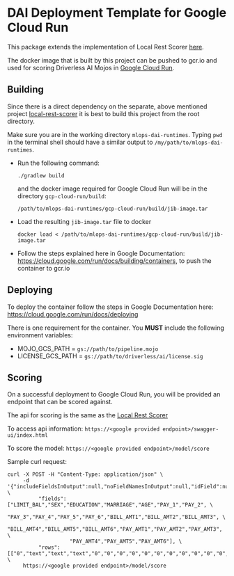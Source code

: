 # DAI Deployment Template for Google Cloud Run

This package extends the implementation of Local Rest Scorer [here](../local-rest-scorer).

The docker image that is built by this project can be pushed to gcr.io and used for scoring
Driverless AI Mojos in [Google Cloud Run](https://cloud.google.com/run). 

## Building

Since there is a direct dependency on the separate, above mentioned project [local-rest-scorer](../local-rest-scorer) 
it is best to build this project from the root directory.

Make sure you are in the working directory `mlops-dai-runtimes`. Typing `pwd` in the terminal
shell should have a similar output to `/my/path/to/mlops-dai-runtimes`.

* Run the following command: 
  ```shell script
  ./gradlew build
  ```
  and the docker image required for Google Cloud Run will be in the directory `gcp-cloud-run/build`:
  ```shell script
  /path/to/mlops-dai-runtimes/gcp-cloud-run/build/jib-image.tar
  ```

* Load the resulting `jib-image.tar` file to docker
  ```shell script
  docker load < /path/to/mlops-dai-runtimes/gcp-cloud-run/build/jib-image.tar
  ``` 

* Follow the steps explained here in Google Documentation: https://cloud.google.com/run/docs/building/containers, to 
push the container to gcr.io

## Deploying

To deploy the container follow the steps in Google Documentation here:
https://cloud.google.com/run/docs/deploying

There is one requirement for the container. You __MUST__ include the following environment variables:
* MOJO_GCS_PATH = `gs://path/to/pipeline.mojo`
* LICENSE_GCS_PATH = `gs://path/to/driverless/ai/license.sig`

## Scoring

On a successful deployment to Google Cloud Run, you will be provided an endpoint that can be scored against.

The api for scoring is the same as the [Local Rest Scorer](../local-rest-scorer)

To access api information: `https://<google provided endpoint>/swagger-ui/index.html`

To score the model: `https://<google provided endpoint>/model/score`

Sample curl request:
```shell script
curl -X POST -H "Content-Type: application/json" \
     -d '{"includeFieldsInOutput":null,"noFieldNamesInOutput":null,"idField":null, \ 
          "fields":["LIMIT_BAL","SEX","EDUCATION","MARRIAGE","AGE","PAY_1","PAY_2", \
                    "PAY_3","PAY_4","PAY_5","PAY_6","BILL_AMT1","BILL_AMT2","BILL_AMT3", \
                    "BILL_AMT4","BILL_AMT5","BILL_AMT6","PAY_AMT1","PAY_AMT2","PAY_AMT3", \
                    "PAY_AMT4","PAY_AMT5","PAY_AMT6"], \
          "rows":[["0","text","text","text","0","0","0","0","0","0","0","0","0","0","0","0","0","0","0","0","0","0","0"]]}' \
     https://<google provided endpoint>/model/score

```